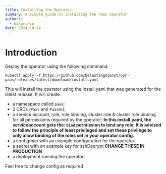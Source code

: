 ```yaml
---
title: Installing the Operator
summary: A simple guide on installing the Paas Operator
authors:
  - hikarukin
date: 2024-10-14
---
```


# Introduction

Deploy the operator using the following command:

```
kubectl apply -f https://github.com/belastingdienst/opr-paas/releases/latest/download/install.yaml
```

This will install the operator using the install.yaml that was generated for the
latest release. It will create:

- a namespace called `paas`;
- 2 CRDs (`Paas` and `PaasNs`);
- a service account, role, role binding, cluster role & cluster role binding for
  all permissions required by the operator; **In this install.yaml, the serviceaccount gets the: `bind` permission to bind any role.
It is advised to follow the principle of least privileged and set these privilege to only allow binding of the roles set in your
operator config.**
- a configmap with an example configuration for the operator;
- a secret with an example key for sshDecrypt **CHANGE THESE IN PRODUCTION**
- a deployment running the operator;

Feel free to change config as required.